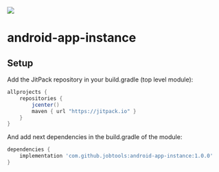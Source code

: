 [![](https://jitpack.io/v/jobtools/android-app-instance.svg)](https://jitpack.io/#jobtools/android-app-instance)

# android-app-instance


## Setup
Add the JitPack repository in your build.gradle (top level module):
```gradle
allprojects {
    repositories {
        jcenter()
        maven { url "https://jitpack.io" }
    }
}
```

And add next dependencies in the build.gradle of the module:
```gradle
dependencies {
    implementation 'com.github.jobtools:android-app-instance:1.0.0'
}
```
